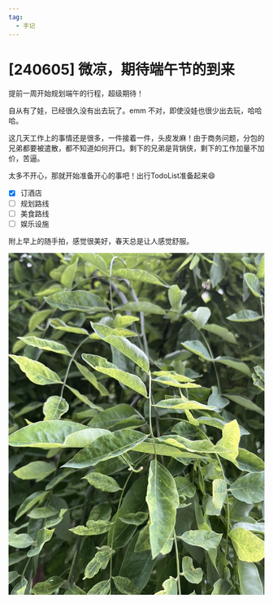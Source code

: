 ```yaml
---
tag:
  - 手记
---
```


# [240605] 微凉，期待端午节的到来

提前一周开始规划端午的行程，超级期待！

自从有了娃，已经很久没有出去玩了。emm 不对，即使没娃也很少出去玩，哈哈哈。

这几天工作上的事情还是很多，一件接着一件，头皮发麻！由于商务问题，分包的兄弟都要被遣散，都不知道如何开口。剩下的兄弟是背锅侠，剩下的工作加量不加价，苦逼。

太多不开心，那就开始准备开心的事吧！出行TodoList准备起来😄
- [x] 订酒店
- [ ] 规划路线
- [ ] 美食路线
- [ ] 娱乐设施

附上早上的随手拍，感觉很美好，春天总是让人感觉舒服。

![随手拍](pic/20240605222957.jpg)